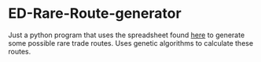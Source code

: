 # ED-Rare-Route-generator

Just a python program that uses the spreadsheet 
found <a href="https://docs.google.com/spreadsheets/d/17Zv55yEjVdHrNzkH7BPnTCtXRs8GDHqchYjo9Svkyh4/pubhtml">here</a> to
generate some possible rare trade routes. Uses genetic algorithms to calculate these routes.
